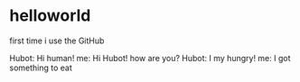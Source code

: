 # helloworld
first time i use the GitHub


Hubot:
Hi human!
me:
Hi Hubot!
how are you?
Hubot:
I my hungry!
me:
I got something to eat
